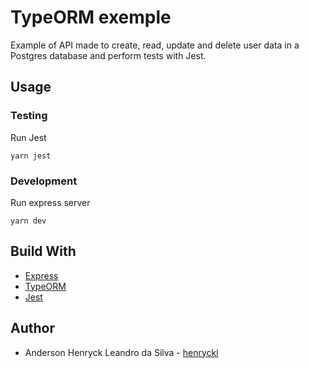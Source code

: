 # TypeORM exemple 


Example of API made to create, read, update and delete user data in a Postgres database and perform tests with Jest.

## Usage

### Testing

Run Jest 

    yarn jest

### Development

Run express server

    yarn dev

## Build With

 - <a href="https://expressjs.com/">Express</a>
 - <a href="https://typeorm.io/">TypeORM</a>
 - <a href="https://jestjs.io/">Jest</a>

## Author

 - Anderson Henryck Leandro da Silva - <a href="https://github.com/henryckl">henryckl</a>  

